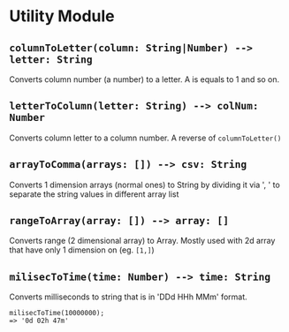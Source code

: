 # Utility Module
## `columnToLetter(column: String|Number) --> letter: String`
Converts column number (a number) to a letter.
A is equals to 1 and so on.

## `letterToColumn(letter: String) --> colNum: Number`
Converts column letter to a column number.
A reverse of `columnToLetter()`

## `arrayToComma(arrays: []) --> csv: String`
Converts 1 dimension arrays (normal ones) to String by dividing it via ', ' to separate the string values in different array list

## `rangeToArray(array: []) --> array: []`
Converts range (2 dimensional array) to Array.
Mostly used with 2d array that have only 1 dimension on (eg. `[1,]`)

## `milisecToTime(time: Number) --> time: String`
Converts milliseconds to string that is in 'DDd HHh MMm' format.

```
milisecToTime(10000000);
=> '0d 02h 47m'
```
